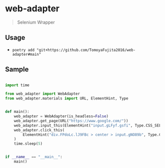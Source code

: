 # web-adapter
> Selenium Wrapper

## Usage
- `poetry add "git+https://github.com/TomoyaFujita2016/web-adapter#main"`


## Sample

```python

import time

from web_adapter import WebAdapter
from web_adapter.materials import URL, ElementHint, Type


def main():
    web_adapter = WebAdapter(is_headless=False)
    web_adapter.get_page(URL("https://www.google.com/"))
    web_adapter.input_this(ElementHint("input.gLFyf.gsfi", Type.CSS_SELECTOR), "poop")
    web_adapter.click_this(
        ElementHint("div.FPdoLc.lJ9FBc > center > input.gNO89b", Type.CSS_SELECTOR)
    )
    time.sleep(5)


if __name__ == "__main__":
    main() 
```
